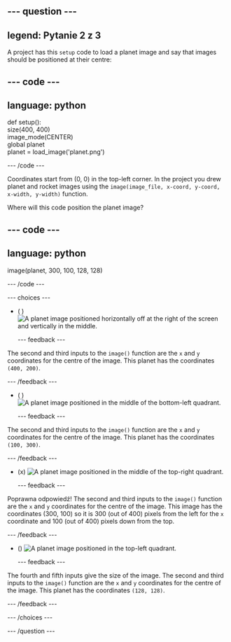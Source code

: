 
--- question ---
---
legend: Pytanie 2 z 3
---

A project has this `setup` code to load a planet image and say that images should be positioned at their centre:

--- code ---
---
language: python
---

def setup():   
size(400, 400)   
image_mode(CENTER)   
global planet   
planet = load_image('planet.png')

--- /code ---

Coordinates start from (0, 0) in the top-left corner. In the project you drew planet and rocket images using the `image(image_file, x-coord, y-coord, x-width, y-width)` function.

Where will this code position the planet image?

--- code ---
---
language: python
---

image(planet, 300, 100, 128, 128)

--- /code ---

--- choices ---

- ( ) ![A planet image positioned horizontally off at the right of the screen and vertically in the middle.](images/planet400200.png)

  --- feedback ---

The second and third inputs to the `image()` function are the `x` and `y` coordinates for the centre of the image. This planet has the coordinates `(400, 200)`.

  --- /feedback ---

- ( ) ![A planet image positioned in the middle of the bottom-left quadrant.](images/planet100300.png)

  --- feedback ---

The second and third inputs to the `image()` function are the `x` and `y` coordinates for the centre of the image. This planet has the coordinates `(100, 300)`.

  --- /feedback ---

- (x) ![A planet image positioned in the middle of the top-right quadrant.](images/planet300100.png)

  --- feedback ---

Poprawna odpowiedź! The second and third inputs to the `image()` function are the `x` and `y` coordinates for the centre of the image. This image has the coordinates (300, 100) so it is 300 (out of 400) pixels from the left for the `x` coordinate and 100 (out of 400) pixels down from the top.

  --- /feedback ---

- () ![A planet image positioned in the top-left quadrant.](images/planet128128.png)

  --- feedback ---

The fourth and fifth inputs give the size of the image. The second and third inputs to the `image()` function are the `x` and `y` coordinates for the centre of the image. This planet has the coordinates `(128, 128)`.

  --- /feedback ---

--- /choices ---

--- /question ---
